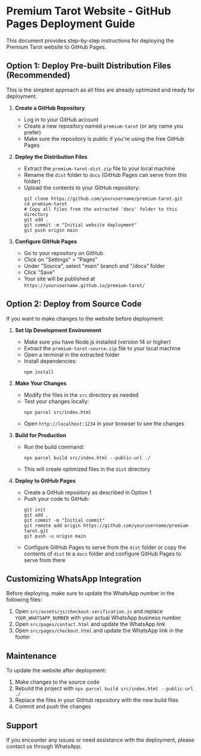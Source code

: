 # Premium Tarot Website - GitHub Pages Deployment Guide

This document provides step-by-step instructions for deploying the Premium Tarot website to GitHub Pages.

## Option 1: Deploy Pre-built Distribution Files (Recommended)

This is the simplest approach as all files are already optimized and ready for deployment.

1. **Create a GitHub Repository**
   - Log in to your GitHub account
   - Create a new repository named `premium-tarot` (or any name you prefer)
   - Make sure the repository is public if you're using the free GitHub Pages

2. **Deploy the Distribution Files**
   - Extract the `premium-tarot-dist.zip` file to your local machine
   - Rename the `dist` folder to `docs` (GitHub Pages can serve from this folder)
   - Upload the contents to your GitHub repository:
     ```
     git clone https://github.com/yourusername/premium-tarot.git
     cd premium-tarot
     # Copy all files from the extracted 'docs' folder to this directory
     git add .
     git commit -m "Initial website deployment"
     git push origin main
     ```

3. **Configure GitHub Pages**
   - Go to your repository on GitHub
   - Click on "Settings" > "Pages"
   - Under "Source", select "main" branch and "/docs" folder
   - Click "Save"
   - Your site will be published at `https://yourusername.github.io/premium-tarot/`

## Option 2: Deploy from Source Code

If you want to make changes to the website before deployment:

1. **Set Up Development Environment**
   - Make sure you have Node.js installed (version 14 or higher)
   - Extract the `premium-tarot-source.zip` file to your local machine
   - Open a terminal in the extracted folder
   - Install dependencies:
     ```
     npm install
     ```

2. **Make Your Changes**
   - Modify the files in the `src` directory as needed
   - Test your changes locally:
     ```
     npx parcel src/index.html
     ```
   - Open `http://localhost:1234` in your browser to see the changes

3. **Build for Production**
   - Run the build command:
     ```
     npx parcel build src/index.html --public-url ./
     ```
   - This will create optimized files in the `dist` directory

4. **Deploy to GitHub Pages**
   - Create a GitHub repository as described in Option 1
   - Push your code to GitHub:
     ```
     git init
     git add .
     git commit -m "Initial commit"
     git remote add origin https://github.com/yourusername/premium-tarot.git
     git push -u origin main
     ```
   - Configure GitHub Pages to serve from the `dist` folder or copy the contents of `dist` to a `docs` folder and configure GitHub Pages to serve from there

## Customizing WhatsApp Integration

Before deploying, make sure to update the WhatsApp number in the following files:

1. Open `src/assets/js/checkout-verification.js` and replace `YOUR_WHATSAPP_NUMBER` with your actual WhatsApp business number
2. Open `src/pages/contact.html` and update the WhatsApp link
3. Open `src/pages/checkout.html` and update the WhatsApp link in the footer

## Maintenance

To update the website after deployment:

1. Make changes to the source code
2. Rebuild the project with `npx parcel build src/index.html --public-url ./`
3. Replace the files in your GitHub repository with the new build files
4. Commit and push the changes

## Support

If you encounter any issues or need assistance with the deployment, please contact us through WhatsApp.
